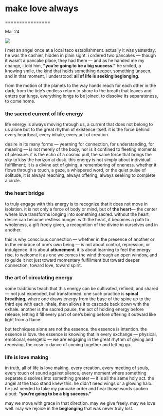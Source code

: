 # make love always

================

Mar 24


![](https://images.squarespace-cdn.com/content/v1/65bbdff6ba324b0d91b17a19/b97a70dd-c41c-47c1-b384-a4bbc2b41eaf/communion.png)

i met an angel once at a local taco establishment. actually it was yesterday. he was the cashier, hidden in plain sight. i ordered two pancakes — though it wasn’t a pancake place, they had them — and as he handed me my change, i told him, **"you’re going to be a big success."** he smiled, a knowing smile, the kind that holds something deeper, something unseen. and in that moment, i understood: **all of life is seeking beglonging.**

from the motion of the planets to the way hands reach for each other in the dark, from the tide’s endless return to shore to the breath that leaves and enters our lungs, everything longs to be joined, to dissolve its separateness, to come home.

### the sacred current of life energy

life energy is always moving through us, a current that does not belong to us alone but to the great rhythm of existence itself. it is the force behind every heartbeat, every inhale, every act of creation.

desire in its many forms — yearning for connection, for understanding, for meaning — is not merely of the body, nor is it confined to fleeting moments of pleasure. it is the echo of a cosmic pull, the same force that brings the sky to kiss the horizon at dusk. this energy is not simply about individual fulfillment; it is a divine act of giving, a remembering of oneness. whether it flows through a touch, a gaze, a whispered word, or the quiet pulse of solitude, it is always reaching, always offering, always seeking to complete a circle.

### the heart bridge

to truly engage with this energy is to recognize that it does not move in isolation. it is not only a force of body or mind, but of **the heart**— the center where love transforms longing into something sacred. without the heart, desire can become restless hunger. with the heart, it becomes a path to wholeness, a gift freely given, a recognition of the divine in ourselves and in another.

this is why conscious connection — whether in the presence of another or in the embrace of one’s own being — is not about control, repression, or indulgence. it is about **attunement**. it is about learning to feel the energy rise, to welcome it as one welcomes the wind through an open window, and to guide it not just toward momentary fulfillment but toward deeper connection, toward love, toward spirit.

### the art of circulating energy

some traditions teach that this energy can be cultivated, refined, and shared — not just expended, but transformed. one such practice is **spinal breathing**, where one draws energy from the base of the spine up to the third eye with each inhale, then allows it to cascade back down with the exhale. another is the sacred pause, the act of holding energy before release, letting it fill every part of one’s being before offering it outward like light from a flame.

but techniques alone are not the essence. the essence is intention. the essence is love. the essence is knowing that in every exchange — physical, emotional, energetic — we are engaging in the great rhythm of giving and receiving, the cosmic dance of coming together and letting go.

### life is love making

in truth, all of life is love making. every creation, every meeting of souls, every touch of sound against silence, every moment where something separate dissolves into something greater — it is all the same holy act. the angel at the taco stand knew this. he didn’t need wings or a glowing halo. he just needed to take my pancake order and hear those words spoken aloud: **"you’re going to be a big success."**

may we move with grace in that direction. may we give freely. may we love well. may we rejoice in the **beglonging** that was never truly lost.